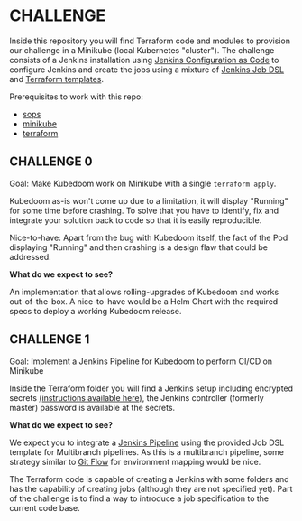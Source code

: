 # CHALLENGE

Inside this repository you will find Terraform code and modules to provision our
challenge in a Minikube (local Kubernetes "cluster"). The challenge consists of
a Jenkins installation using [Jenkins Configuration as
Code](https://www.jenkins.io/projects/jcasc/) to configure Jenkins and create
the jobs using a mixture of [Jenkins Job DSL](https://plugins.jenkins.io/job-dsl/)
and [Terraform templates](https://www.terraform.io/docs/language/expressions/strings.html#string-template).

Prerequisites to work with this repo:

+ [sops](https://github.com/mozilla/sops)
+ [minikube](https://minikube.sigs.k8s.io/docs/start/)
+ [terraform](https://learn.hashicorp.com/tutorials/terraform/install-cli)

## CHALLENGE 0

Goal: Make Kubedoom work on Minikube with a single `terraform apply`.

Kubedoom as-is won't come up due to a limitation, it will display "Running" for
some time before crashing. To solve that you have to identify, fix and integrate
your solution back to code so that it is easily reproducible.

Nice-to-have: Apart from the bug with Kubedoom itself, the fact of the Pod
displaying "Running" and then crashing is a design flaw that could be addressed.

**What do we expect to see?**

An implementation that allows rolling-upgrades of Kubedoom and works
out-of-the-box. A nice-to-have would be a Helm Chart with the required
specs to deploy a working Kubedoom release.

## CHALLENGE 1

Goal: Implement a Jenkins Pipeline for Kubedoom to perform CI/CD on Minikube

Inside the Terraform folder you will find a Jenkins setup including encrypted
secrets [(instructions available here)](docs/env-preparation.md), the Jenkins
controller (formerly master) password is available at the secrets.

**What do we expect to see?**

We expect you to integrate a [Jenkins Pipeline](https://www.jenkins.io/doc/book/pipeline/#overview)
using the provided Job DSL template for Multibranch pipelines. As this is a
multibranch pipeline, some strategy similar to [Git Flow](https://www.atlassian.com/git/tutorials/comparing-workflows/gitflow-workflow)
for environment mapping would be nice.

The Terraform code is capable of creating a Jenkins with some folders and has
the capability of creating jobs (although they are not specified yet). Part of
the challenge is to find a way to introduce a job specification to the current
code base.
